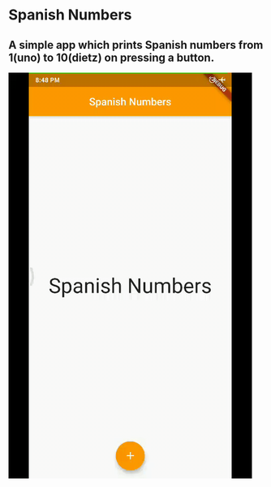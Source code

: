 # Spanish Numbers

## A simple app which prints Spanish numbers from 1(uno) to 10(dietz) on pressing a button.
![](spanishno.gif)
